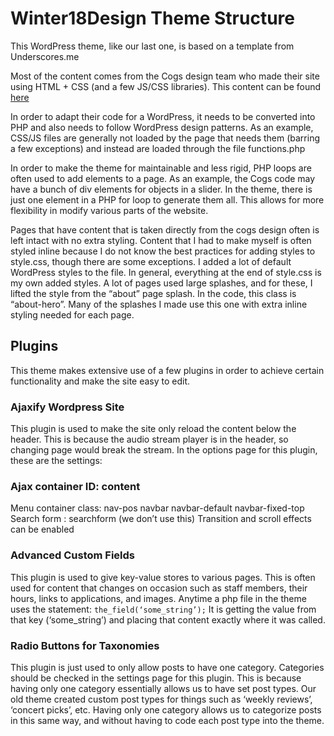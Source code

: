 # Winter18Design Theme Structure

This WordPress theme, like our last one, is based on a template from Underscores.me

Most of the content comes from the Cogs design team who made their site using HTML + CSS (and a few JS/CSS libraries).  This content can be found [here](https://github.com/ConnieGuan/KSDT)

In order to adapt their code for a WordPress, it needs to be converted into PHP and also needs to follow WordPress design patterns.  As an example, CSS/JS files are generally not loaded by the page that needs them (barring a few exceptions) and instead are loaded through the file functions.php

In order to make the theme for maintainable and less rigid, PHP loops are often used to add elements to a page.  As an example, the Cogs code may have a bunch of div elements for objects in a slider.  In the theme, there is just one element in a PHP for loop to generate them all.  This allows for more flexibility in modify various parts of the website.  

Pages that have content that is taken directly from the cogs design often is left intact with no extra styling.  Content that I had to make myself is often styled inline because I do not know the best practices for adding styles to style.css, though there are some exceptions.  I added a lot of default WordPress styles to the file.  In general, everything at the end of style.css is my own added styles.  A lot of pages used large splashes, and for these, I lifted the style from the “about” page splash.  In the code, this class is “about-hero”.  Many of the splashes I made use this one with extra inline styling needed for each page.

## Plugins
This theme makes extensive use of a few plugins in order to achieve certain functionality and make the site easy to edit.

### Ajaxify Wordpress Site
This plugin is used to make the site only reload the content below the header.  This is because the audio stream player is in the header, so changing page would break the stream.  In the options page for this plugin, these are the settings:

### Ajax container ID: content
Menu container class: nav-pos navbar navbar-default navbar-fixed-top
Search form : searchform (we don’t use this)
Transition and scroll effects can be enabled

### Advanced Custom Fields
This plugin is used to give key-value stores to various pages.  This is often used for content that changes on occasion such as staff members, their hours, links to applications, and images.  Anytime a php file in the theme uses the statement:
`the_field(‘some_string’);`
It is getting the value from that key (‘some_string’) and placing that content exactly where it was called.

### Radio Buttons for Taxonomies
This plugin is just used to only allow posts to have one category.  Categories should be checked in the settings page for this plugin.  This is because having only one category essentially allows us to have set post types.  Our old theme created custom post types for things such as ‘weekly reviews’, ‘concert picks’, etc.  Having only one category allows us to categorize posts in this same way, and without having to code each post type into the theme.
